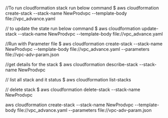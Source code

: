 //To run cloudformation stack run below command
$ aws cloudformation create-stack --stack-name NewProdvpc --template-body file://vpc_advance.yaml

// to update the state run below command
$ aws cloudformation update-stack --stack-name NewProdvpc --template-body file://vpc_advance.yaml

//Run with Parameter file
$ aws cloudformation create-stack --stack-name NewProdvpc --template-body file://vpc_advance.yaml --parameters  file://vpc-adv-param.json


//get details for the stack 
$ aws cloudformation describe-stack --stack-name NewProdvpc

// list all stack and it status
$ aws cloudformation list-stacks

// delete stack
$ aws cloudformation delete-stack --stack-name NewProdvpc


aws cloudformation create-stack --stack-name NewProdvpc --template-body file://vpc_advance.yaml --parameters  file://vpc-adv-param.json